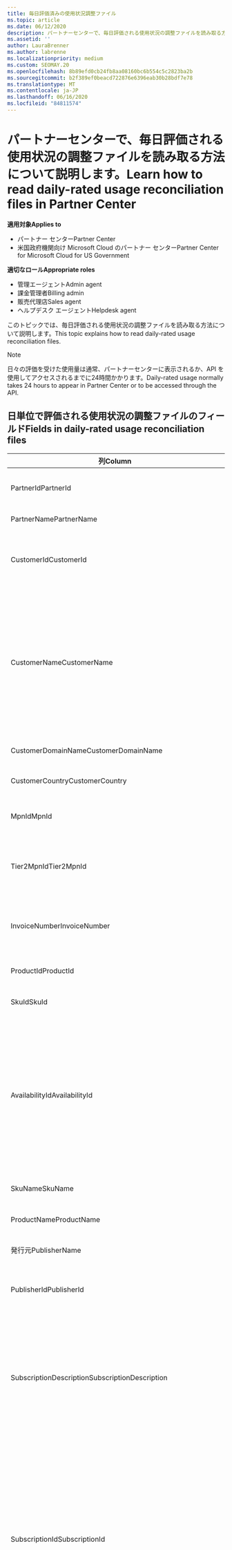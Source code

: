 ```yaml
---
title: 毎日評価済みの使用状況調整ファイル
ms.topic: article
ms.date: 06/12/2020
description: パートナーセンターで、毎日評価される使用状況の調整ファイルを読み取る方法について説明します。
ms.assetid: ''
author: LauraBrenner
ms.author: labrenne
ms.localizationpriority: medium
ms.custom: SEOMAY.20
ms.openlocfilehash: 8b89efd0cb24fb8aa08160bc6b554c5c2823ba2b
ms.sourcegitcommit: b2f389ef0beacd722876e6396eab30b28bdf7e78
ms.translationtype: MT
ms.contentlocale: ja-JP
ms.lasthandoff: 06/16/2020
ms.locfileid: "84811574"
---
```

# <a name="learn-how-to-read-daily-rated-usage-reconciliation-files-in-partner-center"></a><span data-ttu-id="c87d9-103">パートナーセンターで、毎日評価される使用状況の調整ファイルを読み取る方法について説明します。</span><span class="sxs-lookup"><span data-stu-id="c87d9-103">Learn how to read daily-rated usage reconciliation files in Partner Center</span></span>

<span data-ttu-id="c87d9-104">**適用対象**</span><span class="sxs-lookup"><span data-stu-id="c87d9-104">**Applies to**</span></span>

- <span data-ttu-id="c87d9-105">パートナー センター</span><span class="sxs-lookup"><span data-stu-id="c87d9-105">Partner Center</span></span>
- <span data-ttu-id="c87d9-106">米国政府機関向け Microsoft Cloud のパートナー センター</span><span class="sxs-lookup"><span data-stu-id="c87d9-106">Partner Center for Microsoft Cloud for US Government</span></span>

<span data-ttu-id="c87d9-107">**適切なロール**</span><span class="sxs-lookup"><span data-stu-id="c87d9-107">**Appropriate roles**</span></span>

- <span data-ttu-id="c87d9-108">管理エージェント</span><span class="sxs-lookup"><span data-stu-id="c87d9-108">Admin agent</span></span>
- <span data-ttu-id="c87d9-109">課金管理者</span><span class="sxs-lookup"><span data-stu-id="c87d9-109">Billing admin</span></span>
- <span data-ttu-id="c87d9-110">販売代理店</span><span class="sxs-lookup"><span data-stu-id="c87d9-110">Sales agent</span></span>
- <span data-ttu-id="c87d9-111">ヘルプデスク エージェント</span><span class="sxs-lookup"><span data-stu-id="c87d9-111">Helpdesk agent</span></span>

<span data-ttu-id="c87d9-112">このトピックでは、毎日評価される使用状況の調整ファイルを読み取る方法について説明します。</span><span class="sxs-lookup"><span data-stu-id="c87d9-112">This topic explains how to read daily-rated usage reconciliation files.</span></span>

>[!NOTE]
><span data-ttu-id="c87d9-113">日々の評価を受けた使用量は通常、パートナーセンターに表示されるか、API を使用してアクセスされるまでに24時間かかります。</span><span class="sxs-lookup"><span data-stu-id="c87d9-113">Daily-rated usage normally takes 24 hours to appear in Partner Center or to be accessed through the API.</span></span>

## <a name="fields-in-daily-rated-usage-reconciliation-files"></a><span data-ttu-id="c87d9-114">日単位で評価される使用状況の調整ファイルのフィールド</span><span class="sxs-lookup"><span data-stu-id="c87d9-114">Fields in daily-rated usage reconciliation files</span></span>

| <span data-ttu-id="c87d9-115">列</span><span class="sxs-lookup"><span data-stu-id="c87d9-115">Column</span></span> | <span data-ttu-id="c87d9-116">説明</span><span class="sxs-lookup"><span data-stu-id="c87d9-116">Description</span></span> |
| ------ | ----------- |
| <span data-ttu-id="c87d9-117">PartnerId</span><span class="sxs-lookup"><span data-stu-id="c87d9-117">PartnerId</span></span> | <span data-ttu-id="c87d9-118">GUID 形式のパートナー識別子。</span><span class="sxs-lookup"><span data-stu-id="c87d9-118">Partner identifier in GUID format.</span></span> |
| <span data-ttu-id="c87d9-119">PartnerName</span><span class="sxs-lookup"><span data-stu-id="c87d9-119">PartnerName</span></span> | <span data-ttu-id="c87d9-120">パートナー名。</span><span class="sxs-lookup"><span data-stu-id="c87d9-120">Partner name.</span></span> |
| <span data-ttu-id="c87d9-121">CustomerId</span><span class="sxs-lookup"><span data-stu-id="c87d9-121">CustomerId</span></span> | <span data-ttu-id="c87d9-122">GUID 形式の顧客の一意の Microsoft 識別子。</span><span class="sxs-lookup"><span data-stu-id="c87d9-122">Unique Microsoft identifier for the customer in GUID format.</span></span> |
| <span data-ttu-id="c87d9-123">CustomerName</span><span class="sxs-lookup"><span data-stu-id="c87d9-123">CustomerName</span></span> | <span data-ttu-id="c87d9-124">パートナー センターで報告される顧客の組織名。</span><span class="sxs-lookup"><span data-stu-id="c87d9-124">Customer's organization name as reported in Partner Center.</span></span> <span data-ttu-id="c87d9-125">*このコラムは、請求書をシステム情報に合わせて調整する場合に非常に重要です。*</span><span class="sxs-lookup"><span data-stu-id="c87d9-125">*This column is very important for reconciling the invoice with your system information.*</span></span> |
| <span data-ttu-id="c87d9-126">CustomerDomainName</span><span class="sxs-lookup"><span data-stu-id="c87d9-126">CustomerDomainName</span></span> | <span data-ttu-id="c87d9-127">顧客のドメイン名。</span><span class="sxs-lookup"><span data-stu-id="c87d9-127">The customer's domain name.</span></span> |
| <span data-ttu-id="c87d9-128">CustomerCountry</span><span class="sxs-lookup"><span data-stu-id="c87d9-128">CustomerCountry</span></span> | <span data-ttu-id="c87d9-129">顧客の在住国。</span><span class="sxs-lookup"><span data-stu-id="c87d9-129">The country in which the customer is located.</span></span> |
| <span data-ttu-id="c87d9-130">MpnId</span><span class="sxs-lookup"><span data-stu-id="c87d9-130">MpnId</span></span> | <span data-ttu-id="c87d9-131">CSP パートナーの MPN 識別子。</span><span class="sxs-lookup"><span data-stu-id="c87d9-131">MPN identifier of the CSP partner.</span></span> |
| <span data-ttu-id="c87d9-132">Tier2MpnId</span><span class="sxs-lookup"><span data-stu-id="c87d9-132">Tier2MpnId</span></span> | <span data-ttu-id="c87d9-133">サブスクリプションの販売店の MPN 識別子。</span><span class="sxs-lookup"><span data-stu-id="c87d9-133">MPN identifier of the reseller of record for the subscription.</span></span> |
| <span data-ttu-id="c87d9-134">InvoiceNumber</span><span class="sxs-lookup"><span data-stu-id="c87d9-134">InvoiceNumber</span></span> | <span data-ttu-id="c87d9-135">指定されたトランザクションが含まれている請求書番号。</span><span class="sxs-lookup"><span data-stu-id="c87d9-135">Invoice number where the specified transaction appears.</span></span> |
| <span data-ttu-id="c87d9-136">ProductId</span><span class="sxs-lookup"><span data-stu-id="c87d9-136">ProductId</span></span> | <span data-ttu-id="c87d9-137">製品の識別子。</span><span class="sxs-lookup"><span data-stu-id="c87d9-137">The identifier for the product.</span></span> |
| <span data-ttu-id="c87d9-138">SkuId</span><span class="sxs-lookup"><span data-stu-id="c87d9-138">SkuId</span></span> | <span data-ttu-id="c87d9-139">特定の SKU の識別子。</span><span class="sxs-lookup"><span data-stu-id="c87d9-139">The identifier for a particular SKU.</span></span> |
| <span data-ttu-id="c87d9-140">AvailabilityId</span><span class="sxs-lookup"><span data-stu-id="c87d9-140">AvailabilityId</span></span> | <span data-ttu-id="c87d9-141">特定の SKU の可用性の識別子。</span><span class="sxs-lookup"><span data-stu-id="c87d9-141">The identifier for a particular SKU's availability.</span></span> <span data-ttu-id="c87d9-142">これは、指定された国、通貨、業界セグメントなどで SKU を購入できるかどうかを示します。</span><span class="sxs-lookup"><span data-stu-id="c87d9-142">This shows whether the SKU is available for purchase in the given country, currency, industry segment, etc.</span></span> |
| <span data-ttu-id="c87d9-143">SkuName</span><span class="sxs-lookup"><span data-stu-id="c87d9-143">SkuName</span></span> | <span data-ttu-id="c87d9-144">特定 SKU のタイトル。</span><span class="sxs-lookup"><span data-stu-id="c87d9-144">The title for a particular SKU.</span></span> |
| <span data-ttu-id="c87d9-145">ProductName</span><span class="sxs-lookup"><span data-stu-id="c87d9-145">ProductName</span></span> | <span data-ttu-id="c87d9-146">製品の名前です。</span><span class="sxs-lookup"><span data-stu-id="c87d9-146">The name of the product.</span></span> |
| <span data-ttu-id="c87d9-147">発行元</span><span class="sxs-lookup"><span data-stu-id="c87d9-147">PublisherName</span></span> | <span data-ttu-id="c87d9-148">発行元の名前。</span><span class="sxs-lookup"><span data-stu-id="c87d9-148">The name of the publisher.</span></span> |
| <span data-ttu-id="c87d9-149">PublisherId</span><span class="sxs-lookup"><span data-stu-id="c87d9-149">PublisherId</span></span> | <span data-ttu-id="c87d9-150">GUID 形式のパブリッシャーの識別子。</span><span class="sxs-lookup"><span data-stu-id="c87d9-150">The identifier of the publisher in GUID format.</span></span> |
| <span data-ttu-id="c87d9-151">SubscriptionDescription</span><span class="sxs-lookup"><span data-stu-id="c87d9-151">SubscriptionDescription</span></span> | <span data-ttu-id="c87d9-152">価格表で定義されている、顧客が購入したサービス プランの名前。</span><span class="sxs-lookup"><span data-stu-id="c87d9-152">The name of the service offering purchased by the customer, as defined in the price list.</span></span> <span data-ttu-id="c87d9-153">(これは、 **Offername**と同じフィールドです)。</span><span class="sxs-lookup"><span data-stu-id="c87d9-153">(This is an identical field to **OfferName**).</span></span> |
| <span data-ttu-id="c87d9-154">SubscriptionId</span><span class="sxs-lookup"><span data-stu-id="c87d9-154">SubscriptionId</span></span> | <span data-ttu-id="c87d9-155">Microsoft 請求プラットフォームでのサブスクリプションの一意識別子。</span><span class="sxs-lookup"><span data-stu-id="c87d9-155">Unique identifier for a subscription in the Microsoft billing platform.</span></span> <span data-ttu-id="c87d9-156">調整には使用されません。</span><span class="sxs-lookup"><span data-stu-id="c87d9-156">Not used for reconciliation.</span></span> <span data-ttu-id="c87d9-157">*この識別子は、パートナー管理コンソールの**サブスクリプション ID**と同じではありません。*</span><span class="sxs-lookup"><span data-stu-id="c87d9-157">*This identifier is not the same as the **Subscription ID** on the partner admin console.*</span></span> |
| <span data-ttu-id="c87d9-158">ChargeStartDate</span><span class="sxs-lookup"><span data-stu-id="c87d9-158">ChargeStartDate</span></span> | <span data-ttu-id="c87d9-159">請求サイクルの開始日 (以前の請求サイクルから以前に使用されていた使用状況データを表示していない日付を表示する場合を除く)。</span><span class="sxs-lookup"><span data-stu-id="c87d9-159">Start date of the billing cycle (except when presenting dates of previously uncharged latent usage data from the previous billing cycle).</span></span> <span data-ttu-id="c87d9-160">この時間は常に、1 日の開始時刻である 0:00 です。</span><span class="sxs-lookup"><span data-stu-id="c87d9-160">The time is always the beginning of the day, 0:00.</span></span> |
| <span data-ttu-id="c87d9-161">ChargeEndDate</span><span class="sxs-lookup"><span data-stu-id="c87d9-161">ChargeEndDate</span></span> | <span data-ttu-id="c87d9-162">請求サイクルの終了日 (以前の請求サイクルから過去に発生した使用状況データを表示する場合を除く)。</span><span class="sxs-lookup"><span data-stu-id="c87d9-162">End date of billing cycle (except when presenting dates of previously uncharged latent usage data from the previous billing cycle).</span></span> <span data-ttu-id="c87d9-163">時刻は常に、その日の終わりの時刻 (23:59) になります。</span><span class="sxs-lookup"><span data-stu-id="c87d9-163">The time is always the end of the day, 23:59.</span></span> |
| <span data-ttu-id="c87d9-164">UsageDate</span><span class="sxs-lookup"><span data-stu-id="c87d9-164">UsageDate</span></span> | <span data-ttu-id="c87d9-165">サービス使用の日付。</span><span class="sxs-lookup"><span data-stu-id="c87d9-165">Date of service usage.</span></span> |
| <span data-ttu-id="c87d9-166">MeterType</span><span class="sxs-lookup"><span data-stu-id="c87d9-166">MeterType</span></span> | <span data-ttu-id="c87d9-167">メーターの種類。</span><span class="sxs-lookup"><span data-stu-id="c87d9-167">The type of meter.</span></span> |
| <span data-ttu-id="c87d9-168">MeterCategory</span><span class="sxs-lookup"><span data-stu-id="c87d9-168">MeterCategory</span></span> | <span data-ttu-id="c87d9-169">使用状況の最上位レベルのサービス。</span><span class="sxs-lookup"><span data-stu-id="c87d9-169">The top-level service for the usage.</span></span> |
| <span data-ttu-id="c87d9-170">MeterId</span><span class="sxs-lookup"><span data-stu-id="c87d9-170">MeterId</span></span> | <span data-ttu-id="c87d9-171">使用されているメーターの識別子。</span><span class="sxs-lookup"><span data-stu-id="c87d9-171">The identifier for the meter being used.</span></span> |
| <span data-ttu-id="c87d9-172">MeterSubCategory</span><span class="sxs-lookup"><span data-stu-id="c87d9-172">MeterSubCategory</span></span> | <span data-ttu-id="c87d9-173">料金に影響する可能性のある Azure サービスの種類。</span><span class="sxs-lookup"><span data-stu-id="c87d9-173">The type of Azure service, which can affect the rate.</span></span> |
| <span data-ttu-id="c87d9-174">MeterName</span><span class="sxs-lookup"><span data-stu-id="c87d9-174">MeterName</span></span> | <span data-ttu-id="c87d9-175">使用しているメーターの測定単位。</span><span class="sxs-lookup"><span data-stu-id="c87d9-175">The unit of measure for the meter being consumed.</span></span> |
| <span data-ttu-id="c87d9-176">MeterRegion</span><span class="sxs-lookup"><span data-stu-id="c87d9-176">MeterRegion</span></span> | <span data-ttu-id="c87d9-177">この列は、これが該当し、設定されている場合に、サービスの領域内でのデータ センターの場所を識別します。</span><span class="sxs-lookup"><span data-stu-id="c87d9-177">This column identifies the location of a data center within the region for services where this is applicable and populated.</span></span> |
| <span data-ttu-id="c87d9-178">ユニット</span><span class="sxs-lookup"><span data-stu-id="c87d9-178">Unit</span></span> | <span data-ttu-id="c87d9-179">リソース**名**の単位です。</span><span class="sxs-lookup"><span data-stu-id="c87d9-179">The unit of the resource **Name**.</span></span> |
| <span data-ttu-id="c87d9-180">ResourceLocation</span><span class="sxs-lookup"><span data-stu-id="c87d9-180">ResourceLocation</span></span> | <span data-ttu-id="c87d9-181">メーターが実行されているデータセンター。</span><span class="sxs-lookup"><span data-stu-id="c87d9-181">The data center where the meter is running.</span></span> |
| <span data-ttu-id="c87d9-182">ConsumedService</span><span class="sxs-lookup"><span data-stu-id="c87d9-182">ConsumedService</span></span> | <span data-ttu-id="c87d9-183">使用した Azure プラットフォーム サービス。</span><span class="sxs-lookup"><span data-stu-id="c87d9-183">The Azure platform service that you used.</span></span> |
| <span data-ttu-id="c87d9-184">ResourceGroup</span><span class="sxs-lookup"><span data-stu-id="c87d9-184">ResourceGroup</span></span> | <span data-ttu-id="c87d9-185">Azure ソリューションの関連リソースを保持するコンテナーを表します。</span><span class="sxs-lookup"><span data-stu-id="c87d9-185">Represents a container that holds related resources for an Azure solution.</span></span> |
| <span data-ttu-id="c87d9-186">ResourceURI</span><span class="sxs-lookup"><span data-stu-id="c87d9-186">ResourceURI</span></span> | <span data-ttu-id="c87d9-187">使用されているリソースの URI。</span><span class="sxs-lookup"><span data-stu-id="c87d9-187">The URI of the resource being used.</span></span> |
| <span data-ttu-id="c87d9-188">ChargeType</span><span class="sxs-lookup"><span data-stu-id="c87d9-188">ChargeType</span></span> | <span data-ttu-id="c87d9-189">料金または調整の種類。</span><span class="sxs-lookup"><span data-stu-id="c87d9-189">The type of charge or adjustment.</span></span>  |
| <span data-ttu-id="c87d9-190">UnitPrice</span><span class="sxs-lookup"><span data-stu-id="c87d9-190">UnitPrice</span></span> | <span data-ttu-id="c87d9-191">ライセンスあたりの料金。購入時の価格表に記載されています。</span><span class="sxs-lookup"><span data-stu-id="c87d9-191">Price per license, as published in the price list at the time of purchase.</span></span> <span data-ttu-id="c87d9-192">この価格が、調整中に請求システムに格納されている情報と一致していることを確認してください。</span><span class="sxs-lookup"><span data-stu-id="c87d9-192">Make sure this price matches the information stored in your billing system during reconciliation.</span></span> |
| <span data-ttu-id="c87d9-193">Quantity</span><span class="sxs-lookup"><span data-stu-id="c87d9-193">Quantity</span></span> | <span data-ttu-id="c87d9-194">ライセンス数。</span><span class="sxs-lookup"><span data-stu-id="c87d9-194">Number of licenses.</span></span> <span data-ttu-id="c87d9-195">この価格が、調整中に請求システムに格納されている情報と一致していることを確認してください。</span><span class="sxs-lookup"><span data-stu-id="c87d9-195">Make sure this price matches the information stored in your billing system during reconciliation.</span></span> |
| <span data-ttu-id="c87d9-196">Unittype.pixel 単位</span><span class="sxs-lookup"><span data-stu-id="c87d9-196">UnitType</span></span> | <span data-ttu-id="c87d9-197">メーターが課金するユニットの種類。</span><span class="sxs-lookup"><span data-stu-id="c87d9-197">The type of unit the meter is charged in.</span></span>  |
| <span data-ttu-id="c87d9-198">すべての Lingpretaxtotal</span><span class="sxs-lookup"><span data-stu-id="c87d9-198">BillingPreTaxTotal</span></span> | <span data-ttu-id="c87d9-199">税金までの合計請求額。</span><span class="sxs-lookup"><span data-stu-id="c87d9-199">Total billing amount before taxes.</span></span> |
| <span data-ttu-id="c87d9-200">BillingCurrency</span><span class="sxs-lookup"><span data-stu-id="c87d9-200">BillingCurrency</span></span> | <span data-ttu-id="c87d9-201">顧客の地域における通貨。</span><span class="sxs-lookup"><span data-stu-id="c87d9-201">The currency in the customer's geographic region.</span></span> |
| <span data-ttu-id="c87d9-202">PricingPreTaxTotal</span><span class="sxs-lookup"><span data-stu-id="c87d9-202">PricingPreTaxTotal</span></span> | <span data-ttu-id="c87d9-203">税金が追加される前の価格。</span><span class="sxs-lookup"><span data-stu-id="c87d9-203">The pricing before taxes are added.</span></span> |
| <span data-ttu-id="c87d9-204">PricingCurrency</span><span class="sxs-lookup"><span data-stu-id="c87d9-204">PricingCurrency</span></span> | <span data-ttu-id="c87d9-205">価格表の通貨。</span><span class="sxs-lookup"><span data-stu-id="c87d9-205">The currency in the price list.</span></span> |
| <span data-ttu-id="c87d9-206">ServiceInfo1</span><span class="sxs-lookup"><span data-stu-id="c87d9-206">ServiceInfo1</span></span> | <span data-ttu-id="c87d9-207">特定の日にプロビジョニングおよび使用された Service Bus 接続の数。</span><span class="sxs-lookup"><span data-stu-id="c87d9-207">The number of Service Bus connections that were provisioned and utilized on a given day.</span></span> |
| <span data-ttu-id="c87d9-208">ServiceInfo2</span><span class="sxs-lookup"><span data-stu-id="c87d9-208">ServiceInfo2</span></span> | <span data-ttu-id="c87d9-209">省略可能なサービスに固有のメタデータをキャプチャするレガシ フィールド。</span><span class="sxs-lookup"><span data-stu-id="c87d9-209">A legacy field that captures optional service-specific metadata.</span></span> |
| <span data-ttu-id="c87d9-210">Tags</span><span class="sxs-lookup"><span data-stu-id="c87d9-210">Tags</span></span> | <span data-ttu-id="c87d9-211">ユーザーによって設定された Azure リソースの論理編成を表します。</span><span class="sxs-lookup"><span data-stu-id="c87d9-211">Represents a logical organization of Azure resources set by the user.</span></span> |
| <span data-ttu-id="c87d9-212">AdditionalInfo</span><span class="sxs-lookup"><span data-stu-id="c87d9-212">AdditionalInfo</span></span> | <span data-ttu-id="c87d9-213">他の列で説明されていない任意の追加情報。</span><span class="sxs-lookup"><span data-stu-id="c87d9-213">Any additional information not covered in other columns.</span></span> |
| <span data-ttu-id="c87d9-214">EffectiveUnitPrice</span><span class="sxs-lookup"><span data-stu-id="c87d9-214">EffectiveUnitPrice</span></span> | <span data-ttu-id="c87d9-215">割引、獲得したクレジットなど、単位ごとに課金される実際の値。</span><span class="sxs-lookup"><span data-stu-id="c87d9-215">The actual value charged per unit, including any discounts, earned credit, etc.</span></span> |
| <span data-ttu-id="c87d9-216">PCToBCExchangeRate</span><span class="sxs-lookup"><span data-stu-id="c87d9-216">PCToBCExchangeRate</span></span> | <span data-ttu-id="c87d9-217">料金通貨に適用される換算レートが請求通貨に適用されます。</span><span class="sxs-lookup"><span data-stu-id="c87d9-217">Exchange rate applied for pricing currency to billing currency.</span></span> |
| <span data-ttu-id="c87d9-218">PCToBCExchangeRateDate</span><span class="sxs-lookup"><span data-stu-id="c87d9-218">PCToBCExchangeRateDate</span></span> | <span data-ttu-id="c87d9-219">請求通貨の価格の通貨が決定される日付。</span><span class="sxs-lookup"><span data-stu-id="c87d9-219">The date on which the pricing currency to the billing currency is determined.</span></span> |
| <span data-ttu-id="c87d9-220">EntitlementId</span><span class="sxs-lookup"><span data-stu-id="c87d9-220">EntitlementId</span></span> | <span data-ttu-id="c87d9-221">Azure サブスクリプション ID を表します。</span><span class="sxs-lookup"><span data-stu-id="c87d9-221">Represents the Azure Subscription ID.</span></span> |
| <span data-ttu-id="c87d9-222">EntitlementDescription</span><span class="sxs-lookup"><span data-stu-id="c87d9-222">EntitlementDescription</span></span> | <span data-ttu-id="c87d9-223">Azure サブスクリプション ID の名前を表します。</span><span class="sxs-lookup"><span data-stu-id="c87d9-223">Represents the name of the Azure Subscription ID.</span></span> |
| <span data-ttu-id="c87d9-224">PartnerEarnedCreditPercentage</span><span class="sxs-lookup"><span data-stu-id="c87d9-224">PartnerEarnedCreditPercentage</span></span> | <span data-ttu-id="c87d9-225">品目の PartnerEarnedCredit を表示します。</span><span class="sxs-lookup"><span data-stu-id="c87d9-225">Displays the PartnerEarnedCredit for the line item.</span></span> <span data-ttu-id="c87d9-226">獲得クレジットは、0または15% になります</span><span class="sxs-lookup"><span data-stu-id="c87d9-226">Earned credit will be either 0 or 15 percent</span></span> |

>[!NOTE]
><span data-ttu-id="c87d9-227">日常的に評価される使用量は、パートナーセンターに表示されるか、API を使用してアクセスされるまでに、通常24時間かかります。</span><span class="sxs-lookup"><span data-stu-id="c87d9-227">Daily-rated usage normally takes 24 hours to appear in Partner Center or to be accessed through API.</span></span>


